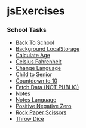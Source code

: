 # jsExercises

### School Tasks

- <a href="https://woifey.github.io/jsExercises/backToSchool/dist/" target="_blank">Back To School</a>
- <a href="https://woifey.github.io/jsExercises/bgLocalStorage/dist/" target="_blank">Background LocalStorage</a>
- <a href="https://woifey.github.io/jsExercises/calculateAge/" target="_blank">Calculate Age</a>
- <a href="https://woifey.github.io/jsExercises/celsiusFahrenheit/" target="_blank">Celsius Fahrenheit</a>
- <a href="https://woifey.github.io/jsExercises/changeLanguage/dist/" target="_blank">Change Language</a>
- <a href="https://woifey.github.io/jsExercises/childToSenior/" target="_blank">Child to Senior</a>
- <a href="https://woifey.github.io/jsExercises/countdownTo10/" target="_blank">Countdown to 10</a>
- <a href="https://woifey.github.io/jsExercises/fetchData/dist/" target="_blank">Fetch Data (NOT PUBLIC)</a>
- <a href="https://woifey.github.io/jsExercises/notes/dist/" target="_blank">Notes</a>
- <a href="https://woifey.github.io/jsExercises/notesLanguage/dist/" target="_blank">Notes Language</a>
- <a href="https://woifey.github.io/jsExercises/positiveNegativeZero/" target="_blank">Positive Negative Zero</a>
- <a href="https://woifey.github.io/jsExercises/rockPaperScissors/dist/" target="_blank">Rock Paper Scissors</a>
- <a href="https://woifey.github.io/jsExercises/throwDice/" target="_blank">Throw Dice</a>
